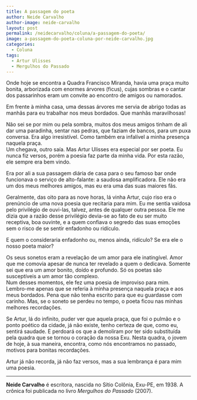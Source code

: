 ```yaml
---
title: A passagem do poeta
author: Neide Carvalho
author-image: neide-carvalho
layout: post
permalink: /neidecarvalho/coluna/a-passagem-do-poeta/
image: a-passagem-do-poeta-coluna-por-neide-carvalho.jpg
categories:
  - Coluna
tags:
  - Artur Ulisses
  - Mergulhos do Passado
---
```


Onde hoje se encontra a Quadra Francisco Miranda, havia uma praça muito bonita, arborizada com enormes árvores (ficus), cujas sombras e o cantar dos passarinhos eram um convite ao encontro de amigos ou namorados.

Em frente à minha casa, uma dessas árvores me servia de abrigo todas as manhãs para eu trabalhar nos meus bordados. Que manhãs maravilhosas!

Não sei se por mim ou pela sombra, muitos dos meus amigos tinham de ali dar uma paradinha, sentar nas pedras, que faziam de bancos, para um puxa conversa. Era algo irresistível. Como também era infalível a minha presença naquela praça.  
Um chegava, outro saía. Mas Artur Ulisses era especial por ser poeta. Eu nunca fiz versos, porém a poesia faz parte da minha vida. Por esta razão, ele sempre era bem vindo.

Era por ali a sua passagem diária de casa para o seu famoso bar onde funcionava o serviço de alto-falante: a saudosa amplificadora. Ele não era um dos meus melhores amigos, mas eu era uma das suas maiores fãs.

Geralmente, das oito para as nove horas, lá vinha Artur, cujo riso era o prenúncio de uma nova poesia que recitaria para mim. Eu me sentia vaidosa pelo privilégio de ouvi-las, talvez, antes de qualquer outra pessoa. Ele me dizia que a razão desse privilégio devia-se ao fato de eu ser muito receptiva, boa ouvinte, e a quem confiava o segredo das suas emoções sem o risco de se sentir enfadonho ou ridículo.

E quem o consideraria enfadonho ou, menos ainda, ridículo? Se era ele o nosso poeta maior?

Os seus sonetos eram a revelação de um amor para ele inatingível. Amor que me comovia apesar de nunca ter revelado a quem o dedicava. Somente sei que era um amor bonito, doído e profundo. Só os poetas são susceptíveis a um amor tão complexo.  
Num desses momentos, ele fez uma poesia de improviso para mim. Lembro-me apenas que se referia à minha presença naquela praça e aos meus bordados. Pena que não tenha escrito para que eu guardasse com carinho. Mas, se o soneto se perdeu no tempo, o poeta ficou nas minhas melhores recordações.

Se Artur, lá do infinito, puder ver que aquela praça, que foi o pulmão e o ponto poético da cidade, já não existe, tenho certeza de que, como eu, sentirá saudade. E perdoará os que a demoliram por ter sido substituída pela quadra que se tornou o coração da nossa Exu. Nesta quadra, o jovem de hoje, à sua maneira, encontra, como nós encontramos no passado, motivos para bonitas recordações.

Artur já não recorda, já não faz versos, mas a sua lembrança é para mim uma poesia.

---

**Neide Carvalho** é escritora, nascida no Sítio Colônia, Exu-PE, em 1938. A crônica foi publicada no livro _Mergulhos do Passado_ (2007).